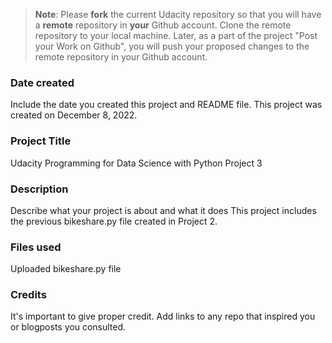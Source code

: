>**Note**: Please **fork** the current Udacity repository so that you will have a **remote** repository in **your** Github account. Clone the remote repository to your local machine. Later, as a part of the project "Post your Work on Github", you will push your proposed changes to the remote repository in your Github account.

### Date created
Include the date you created this project and README file.
This project was created on December 8, 2022.

### Project Title
Udacity Programming for Data Science with Python Project 3

### Description
Describe what your project is about and what it does
This project includes the previous bikeshare.py file created in Project 2.

### Files used
Uploaded bikeshare.py file


### Credits
It's important to give proper credit. Add links to any repo that inspired you or blogposts you consulted.

